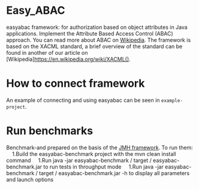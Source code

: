 # Easy_ABAC
easyabac framework: for authorization based on object attributes in Java applications. Implement the Attribute Based Access Control (ABAC) approach. You can read more about ABAC on [Wikipedia](https://en.wikipedia.org/wiki/Attribute-based_access_control).
The framework is based on the XACML standard, a brief overview of the standard can be found in another of our article on [Wikipedia]https://en.wikipedia.org/wiki/XACML().

# How to connect framework
An example of connecting and using easyabac can be seen in `example-project`.

# Run benchmarks
Benchmark-and prepared on the basis of the [JMH framework](http://openjdk.java.net/projects/code-tools/jmh/). To run them:
    1.Build the easyabac-benchmark project with the mvn clean install command
    1.Run java -jar easyabac-benchmark / target / easyabac-benchmark.jar to run tests in throughput mode
    1.Run java -jar easyabac-benchmark / target / easyabac-benchmark.jar -h to display all parameters and launch options
   
